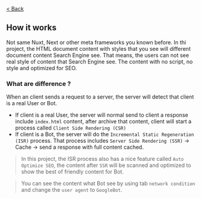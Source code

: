 [< Back](../README.md)

## How it works

Not same Nuxt, Next or other meta frameworks you known before. In thi project, the HTML document content with styles that you see will different document content Search Engine see. That means, the users can not see real style of content that Search Engine see. The content with no script, no style and optimized for SEO.

### What are difference ?

When an client sends a request to a server, the server will detect that client is a real User or Bot.

- If client is a real User, the server will normal send to client a response include `index.html` content, after archive that content, client will start a process called `Client Side Rendering (CSR)`
- If client is a Bot, the server will do the `Incremental Static Regeneration (ISR)` process. That process includes `Server Side Rendering (SSR)` -> Cache -> send a response with full content cached.

> In this project, the ISR process also has a nice feature called `Auto Optimize SEO`, the content after `SSR` will be scanned and optimized to show the best of friendly content for Bot.

> You can see the content what Bot see by using tab `network condition` and change the `user agent` to `GoogleBot`.
